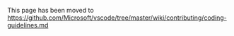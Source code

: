 This page has been moved to https://github.com/Microsoft/vscode/tree/master/wiki/contributing/coding-guidelines.md
